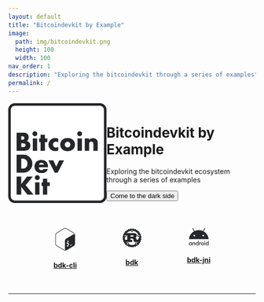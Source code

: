 ```yaml
---
layout: default
title: "Bitcoindevkit by Example"
image: 
  path: img/bitcoindevkit.png
  height: 100
  width: 100
nav_order: 1
description: "Exploring the bitcoindevkit through a series of examples"
permalink: /
---
```


<div style="display: flex; justify-content: space-evenly; margin-top: 1rem;">
  <img src="./img/bitcoindevkit.svg" width="200">
  
  <div style="display: flex; align-items: center; justify-content: center;">
    <div>
      <h1>
        Bitcoindevkit by Example
      </h1>
      <p>
        Exploring the bitcoindevkit ecosystem through a series of examples
      </p>
      <button class="btn js-toggle-dark-mode">
        Come to the dark side
      </button>
    </div>
  </div>
</div>
<br/>
<br/>
<br/>
<div style="display: flex; justify-content: space-evenly;">
  <a href="/bitcoindevkit-by-example/bdk-cli" 
     style="display: flex; flex-direction: column; align-items: center;">
    <img src="./img/bash.svg" width="40">
    <h4 style="margin-top: 1.5em; font-size: 14px !important">bdk-cli</h4>
  </a>
  <a href="/bitcoindevkit-by-example/bdk"
     style="display: flex; flex-direction: column; align-items: center;">
    <img src="./img/rust.svg" width="40">
    <h4 style="margin-top: 1.5em; font-size: 14px !important">bdk</h4>
  </a>
  <a href="/bitcoindevkit-by-example/bdk-jni"
     style="display: flex; flex-direction: column; align-items: center;">
    <img src="./img/android.svg" width="40">
    <h4 style="margin-top: 1.5em; font-size: 14px !important">bdk-jni</h4>
  </a>
</div>

<br/>
<hr/>


<script>
const toggleDarkMode = document.querySelector('.js-toggle-dark-mode');

jtd.addEvent(toggleDarkMode, 'click', function(){
  if (jtd.getTheme() === 'dark') {
    jtd.setTheme('light');
    toggleDarkMode.textContent = 'Come to the dark side';
  } else {
    jtd.setTheme('dark');
    toggleDarkMode.textContent = 'Return to the light side';
  }
});
</script>

